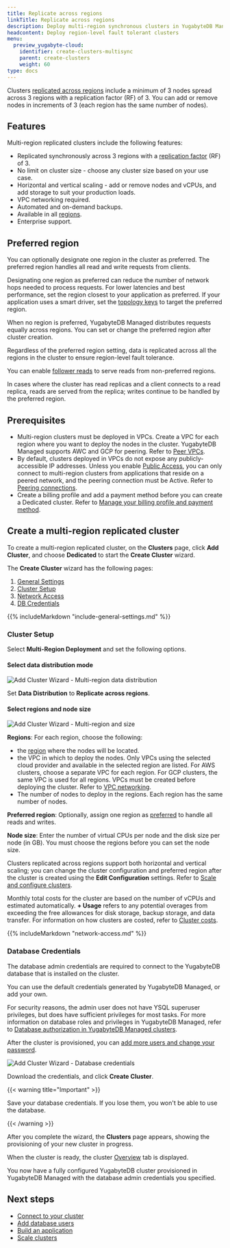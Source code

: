 ```yaml
---
title: Replicate across regions
linkTitle: Replicate across regions
description: Deploy multi-region synchronous clusters in YugabyteDB Managed.
headcontent: Deploy region-level fault tolerant clusters
menu:
  preview_yugabyte-cloud:
    identifier: create-clusters-multisync
    parent: create-clusters
    weight: 60
type: docs
---
```


Clusters [replicated across regions](../../create-clusters-topology/#replicate-across-regions) include a minimum of 3 nodes spread across 3 regions with a replication factor (RF) of 3. You can add or remove nodes in increments of 3 (each region has the same number of nodes).

## Features

Multi-region replicated clusters include the following features:

- Replicated synchronously across 3 regions with a [replication factor](../../../../architecture/docdb-replication/replication/) (RF) of 3.
- No limit on cluster size - choose any cluster size based on your use case.
- Horizontal and vertical scaling - add or remove nodes and vCPUs, and add storage to suit your production loads.
- VPC networking required.
- Automated and on-demand backups.
- Available in all [regions](../../../release-notes#cloud-provider-regions).
- Enterprise support.

## Preferred region

You can optionally designate one region in the cluster as preferred. The preferred region handles all read and write requests from clients.

Designating one region as preferred can reduce the number of network hops needed to process requests. For lower latencies and best performance, set the region closest to your application as preferred. If your application uses a smart driver, set the [topology keys](../../../../drivers-orms/smart-drivers/#topology-aware-connection-load-balancing) to target the preferred region.

When no region is preferred, YugabyteDB Managed distributes requests equally across regions. You can set or change the preferred region after cluster creation.

Regardless of the preferred region setting, data is replicated across all the regions in the cluster to ensure region-level fault tolerance.

You can enable [follower reads](../../../../explore/ysql-language-features/going-beyond-sql/follower-reads-ysql/) to serve reads from non-preferred regions.

In cases where the cluster has read replicas and a client connects to a read replica, reads are served from the replica; writes continue to be handled by the preferred region.

## Prerequisites

- Multi-region clusters must be deployed in VPCs. Create a VPC for each region where you want to deploy the nodes in the cluster. YugabyteDB Managed supports AWC and GCP for peering. Refer to [Peer VPCs](../../cloud-vpcs/cloud-add-vpc-aws/#create-a-vpc).
- By default, clusters deployed in VPCs do not expose any publicly-accessible IP addresses. Unless you enable [Public Access](../../../cloud-secure-clusters/add-connections/), you can only connect to multi-region clusters from applications that reside on a peered network, and the peering connection must be Active. Refer to [Peering connections](../../cloud-vpcs/cloud-add-peering).
- Create a billing profile and add a payment method before you can create a Dedicated cluster. Refer to [Manage your billing profile and payment method](../../../cloud-admin/cloud-billing-profile/).

## Create a multi-region replicated cluster

To create a multi-region replicated cluster, on the **Clusters** page, click **Add Cluster**, and choose **Dedicated** to start the **Create Cluster** wizard.

The **Create Cluster** wizard has the following pages:

1. [General Settings](#general-settings)
1. [Cluster Setup](#cluster-setup)
1. [Network Access](#network-access)
1. [DB Credentials](#database-credentials)

{{% includeMarkdown "include-general-settings.md" %}}

### Cluster Setup

Select **Multi-Region Deployment** and set the following options.

#### Select data distribution mode

![Add Cluster Wizard - Multi-region data distribution](/images/yb-cloud/cloud-addcluster-multisync-data.png)

Set **Data Distribution** to **Replicate across regions**.

#### Select regions and node size

![Add Cluster Wizard - Multi-region and size](/images/yb-cloud/cloud-addcluster-multisync.png)

**Regions**: For each region, choose the following:

- the [region](../../../release-notes#cloud-provider-regions) where the nodes will be located.
- the VPC in which to deploy the nodes. Only VPCs using the selected cloud provider and available in the selected region are listed. For AWS clusters, choose a separate VPC for each region. For GCP clusters, the same VPC is used for all regions. VPCs must be created before deploying the cluster. Refer to [VPC networking](../../cloud-vpcs/).
- The number of nodes to deploy in the regions. Each region has the same number of nodes.

**Preferred region**: Optionally, assign one region as [preferred](#preferred-region) to handle all reads and writes.

**Node size**: Enter the number of virtual CPUs per node and the disk size per node (in GB). You must choose the regions before you can set the node size.

Clusters replicated across regions support both horizontal and vertical scaling; you can change the cluster configuration and preferred region after the cluster is created using the **Edit Configuration** settings. Refer to [Scale and configure clusters](../../../cloud-clusters/configure-clusters#infrastructure).

Monthly total costs for the cluster are based on the number of vCPUs and estimated automatically. **+ Usage** refers to any potential overages from exceeding the free allowances for disk storage, backup storage, and data transfer. For information on how clusters are costed, refer to [Cluster costs](../../../cloud-admin/cloud-billing-costs/).

{{% includeMarkdown "network-access.md" %}}

### Database Credentials

The database admin credentials are required to connect to the YugabyteDB database that is installed on the cluster.

You can use the default credentials generated by YugabyteDB Managed, or add your own.

For security reasons, the admin user does not have YSQL superuser privileges, but does have sufficient privileges for most tasks. For more information on database roles and privileges in YugabyteDB Managed, refer to [Database authorization in YugabyteDB Managed clusters](../../../cloud-secure-clusters/cloud-users/).

After the cluster is provisioned, you can [add more users and change your password](../../../cloud-secure-clusters/add-users/).

![Add Cluster Wizard - Database credentials](/images/yb-cloud/cloud-addcluster-admin.png)

Download the credentials, and click **Create Cluster**.

{{< warning title="Important" >}}

Save your database credentials. If you lose them, you won't be able to use the database.

{{< /warning >}}

After you complete the wizard, the **Clusters** page appears, showing the provisioning of your new cluster in progress.

When the cluster is ready, the cluster [Overview](../../../cloud-monitor/overview/) tab is displayed.

You now have a fully configured YugabyteDB cluster provisioned in YugabyteDB Managed with the database admin credentials you specified.

## Next steps

- [Connect to your cluster](../../../cloud-connect/)
- [Add database users](../../../cloud-secure-clusters/add-users/)
- [Build an application](../../../../develop/build-apps/)
- [Scale clusters](../../../cloud-clusters/configure-clusters/#replicate-across-regions-clusters)
